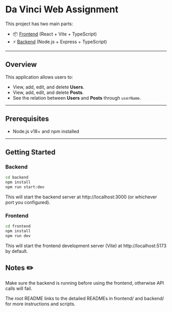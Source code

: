 # Da Vinci Web Assignment

This project has two main parts:

- 📦 [Frontend](./frontend/README.md) (React + Vite + TypeScript)
- ⚡ [Backend](./backend/README.md) (Node.js + Express + TypeScript)

---

## Overview

This application allows users to:

- View, add, edit, and delete **Users**.
- View, add, edit, and delete **Posts**.
- See the relation between **Users** and **Posts** through `userName`.

---

## Prerequisites

- Node.js v18+ and npm installed

---

## Getting Started

### Backend

```bash
cd backend
npm install
npm run start:dev
```

This will start the backend server at http://localhost:3000
(or whichever port you configured).

### Frontend

```bash
cd frontend
npm install
npm run dev
```

This will start the frontend development server (Vite) at http://localhost:5173
by default.

## Notes ✏️

Make sure the backend is running before using the frontend, otherwise API calls will fail.

The root README links to the detailed READMEs in frontend/ and backend/ for more instructions and scripts.
